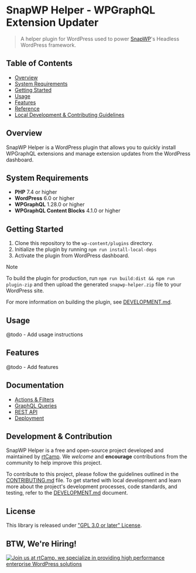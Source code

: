 # SnapWP Helper - WPGraphQL Extension Updater

> A helper plugin for WordPress used to power [SnapWP](https://snapwp.io)'s Headless WordPress framework.

## Table of Contents

- [Overview](#overview)
- [System Requirements](#system-requirements)
- [Getting Started](#getting-started)
- [Usage](#usage)
- [Features](#features)
- [Reference](#reference)
- [Local Development & Contributing Guidelines](#local-development-testing-and-contribution)

## Overview

SnapWP Helper is a WordPress plugin that allows you to quickly install WPGraphQL extensions and manage extension updates from the WordPress dashboard.

## System Requirements

- **PHP** 7.4 or higher
- **WordPress** 6.0 or higher
- **WPGraphQL** 1.28.0 or higher
- **WPGraphQL Content Blocks** 4.1.0 or higher

## Getting Started

1. Clone this repository to the `wp-content/plugins` directory.
2. Initialize the plugin by running `npm run install-local-deps`
3. Activate the plugin from WordPress dashboard.

> [!NOTE]
> To build the plugin for production, run `npm run build:dist && npm run plugin-zip` and then upload the generated `snapwp-helper.zip` file to your WordPress site.
>
> For more information on building the plugin, see [DEVELOPMENT.md](DEVELOPMENT.md#building-for-production).

## Usage

@todo - Add usage instructions

## Features

@todo - Add features

## Documentation

- [Actions & Filters](docs/hooks.md)
- [GraphQL Queries](docs/graphql-queries.md)
- [REST API](docs/rest-api.md)
- [Deployment](docs/deployment.md)

## Development & Contribution

SnapWP Helper is a free and open-source project developed and maintained by [rtCamp](https://rtcamp.com/). We *welcome* and **encourage** contributions from the community to help improve this project.

To contribute to this project, please follow the guidelines outlined in the [CONTRIBUTING.md](.github/CONTRIBUTING.md) file. To get started with local development and learn more about the project's development processes, code standards, and testing, refer to the [DEVELOPMENT.md](DEVELOPMENT.md) document.

## License

This library is released under ["GPL 3.0 or later" License](LICENSE).

## BTW, We're Hiring!

<a href="https://rtcamp.com/"><img src="https://rtcamp.com/wp-content/uploads/sites/2/2019/04/github-banner@2x.png" alt="Join us at rtCamp, we specialize in providing high performance enterprise WordPress solutions"></a>
